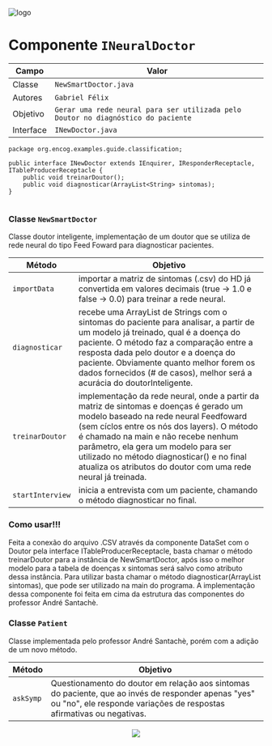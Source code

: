 ![logo](https://i.ibb.co/VBcZVYF/jujujub.jpg)
# Componente `INeuralDoctor`

Campo | Valor
----- | -----
Classe | `NewSmartDoctor.java`
Autores | `Gabriel Félix`
Objetivo | `Gerar uma rede neural para ser utilizada pelo Doutor no diagnóstico do paciente`
Interface | `INewDoctor.java`
~~~
package org.encog.examples.guide.classification;

public interface INewDoctor extends IEnquirer, IResponderReceptacle, ITableProducerReceptacle {
    public void treinarDoutor();
    public void diagnosticar(ArrayList<String> sintomas);
}


~~~

### Classe `NewSmartDoctor`
Classe doutor inteligente, implementação de um doutor que se utiliza de rede neural do tipo Feed Foward para diagnosticar pacientes.

Método | Objetivo
-------| --------
`importData` | importar a matriz de sintomas (.csv) do HD já convertida em valores decimais (true -> 1.0 e false -> 0.0) para treinar a rede neural.
`diagnosticar` | recebe uma ArrayList de Strings com o sintomas do paciente para analisar, a partir de um modelo já treinado, qual é a doença do paciente. O método faz a comparação entre a resposta dada pelo doutor e a doença do paciente. Obviamente quanto melhor forem os dados fornecidos (# de casos), melhor será a acurácia do doutorInteligente. 
`treinarDoutor` | implementação da rede neural, onde a partir da matriz de sintomas e doenças é gerado um modelo baseado na rede neural Feedfoward (sem cíclos entre os nós dos layers). O método é chamado na main e não recebe nenhum parâmetro, ela gera um modelo para ser utilizado no método diagnosticar() e no final atualiza os atributos do doutor com uma rede neural já treinada.
`startInterview` | inicia a entrevista com um paciente, chamando o método diagnosticar no final.

### Como usar!!!
Feita a conexão do arquivo .CSV através da componente DataSet com o Doutor pela interface ITableProducerReceptacle, basta chamar o método treinarDoutor para a instância de NewSmartDoctor, após isso o melhor modelo para a tabela de doenças x sintomas será salvo como atributo dessa instância. Para utilizar basta chamar o método diagnosticar(ArrayList<String> sintomas), que pode ser utilizado na main do programa. A implementação dessa componente foi feita em cima da estrutura das componentes do professor André Santachè.

### Classe `Patient`
Classe implementada pelo professor André Santachè, porém com a adição de um novo método.

Método | Objetivo
-------| --------
`askSymp` | Questionamento do doutor em relação aos sintomas do paciente, que ao invés de responder apenas "yes" ou "no", ele responde variações de respostas afirmativas ou negativas.

<p align="center"> 
<img src="https://i.ibb.co/F4THmCJ/Untitled-Diagram.png">
</p>
